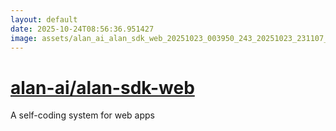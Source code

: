 ```yaml
---
layout: default
date: 2025-10-24T08:56:36.951427
image: assets/alan_ai_alan_sdk_web_20251023_003950_243_20251023_231107_a74e62--20251024T011606348--cropped.png
---
```


# [alan-ai/alan-sdk-web](https://github.com/alan-ai/alan-sdk-web/)

A self-coding system for web apps
